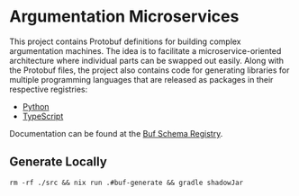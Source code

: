 # Argumentation Microservices

This project contains Protobuf definitions for building complex argumentation machines.
The idea is to facilitate a microservice-oriented architecture where individual parts can be swapped out easily.
Along with the Protobuf files, the project also contains code for generating libraries for multiple programming languages that are released as packages in their respective registries:

- [Python](https://pypi.org/project/arg-services/)
- [TypeScript](https://www.npmjs.com/package/arg-services)

Documentation can be found at the [Buf Schema Registry](https://buf.build/recap/arg-services).

## Generate Locally

`rm -rf ./src && nix run .#buf-generate && gradle shadowJar`
